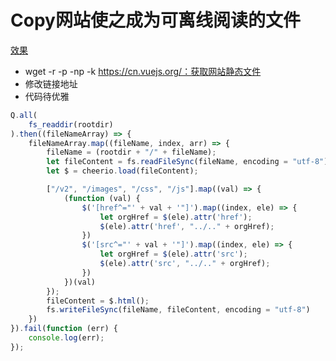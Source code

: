 # Copy网站使之成为可离线阅读的文件
[效果](https://shonesinglone.github.io/mindmap/practice/cn.vuejs.org/v2/guide/index.html)
- wget -r -p -np -k https://cn.vuejs.org/：获取网站静态文件
- 修改链接地址
- 代码待优雅

```js
Q.all(
    fs_readdir(rootdir)
).then((fileNameArray) => {
    fileNameArray.map((fileName, index, arr) => {
        fileName = (rootdir + "/" + fileName);
        let fileContent = fs.readFileSync(fileName, encoding = "utf-8");
        let $ = cheerio.load(fileContent);

        ["/v2", "/images", "/css", "/js"].map((val) => {
            (function (val) {
                $('[href^="' + val + '"]').map((index, ele) => {
                    let orgHref = $(ele).attr('href');
                    $(ele).attr('href', "../.." + orgHref);
                })
                $('[src^="' + val + '"]').map((index, ele) => {
                    let orgHref = $(ele).attr('src');
                    $(ele).attr('src', "../.." + orgHref);
                })
            })(val)
        });
        fileContent = $.html();
        fs.writeFileSync(fileName, fileContent, encoding = "utf-8")
    })
}).fail(function (err) {
    console.log(err);
});


```

